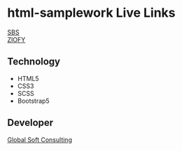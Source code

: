 # html-samplework Live Links
[SBS](http://sbs.gsoftconsulting.com)
<br/>
[ZIOFY](http://ziofy.gsoftconsulting.com)

## Technology
* HTML5
* CSS3 
* SCSS
* Bootstrap5

## Developer
[Global Soft Consulting](http:gsoftconsulting.com)

